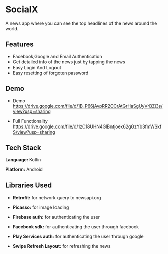 
# SocialX

A news app  where you can see the top headlines of the news around the world.



## Features

- Facebook,Google and Email Authentication
- Get detailed info of the news just  by tapping the news
- Easy Login And Logout
- Easy resetting of forgoten password


## Demo
- Demo
https://drive.google.com/file/d/1B_P66jAvpRR20CrAtGrHaSgUyVrBZj3s/view?usp=sharing

- Full Functionality
https://drive.google.com/file/d/1zC18UHN4GlBntjoek62gGzYb3fmWSkfS/view?usp=sharing


## Tech Stack

**Language:** Kotlin

**Platform:** Android





## Libraries Used
- **Retrofit:** for network query to newsapi.org

- **Picasso:** for image loading

- **Firebase auth:**  for authenticating the user

- **Facebook sdk:** for authenticating the user through facebook

- **Play Services auth:** for authenticating the user through google

- **Swipe Refresh Layout:** for refreshing the news
